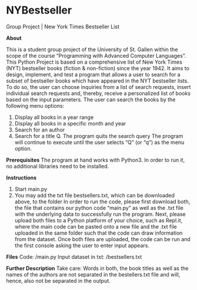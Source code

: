 # NYBestseller
Group Project | New York Times Bestseller List

**About**

This is a student group project of the University of St. Gallen within the scope of the course “Programming with Advanced Computer Languages”. 
This Python Project is based on a comprehensive list of New York Times (NYT) bestseller books (fiction & non-fiction) since the year 1942. It aims to design, implement, and test a program that allows a user to search for a subset of bestseller books which have appeared in the NYT bestseller lists. To do so, the user can choose inquiries from a list of search requests, insert individual search requests and, thereby, receive a personalized list of books based on the input parameters. The user can search the books by the following menu options:

1. Display all books in a year range
2. Display all books in a specific month and year
3. Search for an author
4. Search for a title
Q. The program quits the search query
The program will continue to execute until the user selects “Q” (or “q”) as the menu option.


**Prerequisites**
The program at hand works with Python3. In order to run it, no additional libraries need to be installed.


**Instructions**
1. Start main.py
2. You may add the txt file bestsellers.txt, which can be downloaded above, to the folder
In order to run the code, please first download both, the file that contains our python code “main.py” as well as the .txt file with the underlying data to successfully run the program. Next, please upload both files to a Python platform of your choice, such as Repl.it, where the main code can be pasted onto a new file and the .txt file uploaded in the same folder such that the code can draw information from the dataset. Once both files are uploaded, the code can be run and the first console asking the user to enter input appears.


**Files**
Code: /main.py
Input dataset in txt: /bestsellers.txt


**Further Description**
Take care: Words in both, the book titles as well as the names of the authors are not separated in the bestellers.txt file and will, hence, also not be separated in the output.

